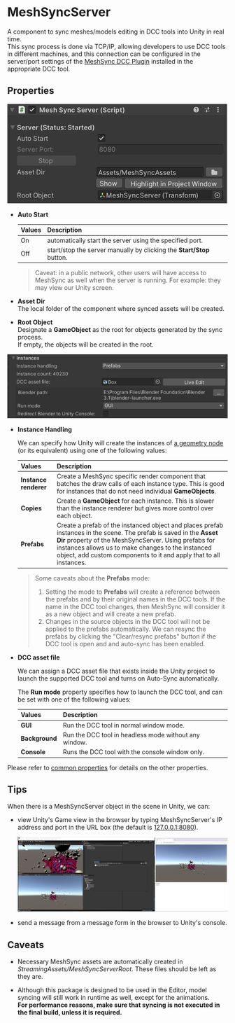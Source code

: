 # MeshSyncServer

A component to sync meshes/models editing in DCC tools into Unity in real time.  
This sync process is done via TCP/IP, allowing developers to use DCC tools in different machines, and 
this connection can be configured in the server/port settings of 
the [MeshSync DCC Plugin](https://docs.unity3d.com/Packages/com.unity.meshsync.dcc-plugins@latest)
installed in the appropriate DCC tool.

## Properties

![](images/MeshSyncServerProperties.png)

- **Auto Start**  

  |**Values** |**Description** |
  |:---       |:---|
  | On        | automatically start the server using the specified port.|
  | Off       | start/stop the server manually by clicking the **Start/Stop** button.|

  > Caveat: in a public network, other users will have access to MeshSync as well when the server is running. 
  > For example: they may view our Unity screen.

- **Asset Dir**  
  The local folder of the component where synced assets will be created. 

- **Root Object**  
  Designate a **GameObject** as the root for objects generated by the sync process.  
  If empty, the objects will be created in the root. 

![](images/MeshSyncInstanceProperties.png)

- **Instance Handling**

  We can specify how Unity will create the instances of [a geometry node](GeometryNodes.md) (or its equivalent) using one of the following values: 

  |**Values** |**Description** |
  |:---       |:---|
  | **Instance renderer** | Create a MeshSync specific render component that batches the draw calls of each instance type. This is good for instances that do not need individual **GameObjects**.|
  | **Copies**            | Create a **GameObject** for each instance. This is slower than the instance renderer but gives more control over each object.|
  | **Prefabs**           | Create a prefab of the instanced object and places prefab instances in the scene. The prefab is saved in the **Asset Dir** property of the MeshSyncServer. Using prefabs for instances allows us to make changes to the instanced object, add custom components to it and apply that to all instances. |

  > Some caveats about the **Prefabs** mode: 
  > 1. Setting the mode to **Prefabs** will create a reference between the prefabs and by their original names in the DCC tools.
  >    If the name in the DCC tool changes, then MeshSync will consider it as a new object and will create a new prefab.
  > 2. Changes in the source objects in the DCC tool will not be applied to the prefabs automatically. 
  >    We can resync the prefabs by clicking the "Clear/resync prefabs" button if the DCC tool is open and and auto-sync has been enabled.

- **DCC asset file**

  We can assign a DCC asset file that exists inside the Unity project to launch the supported DCC tool and turns on Auto-Sync automatically.
     
  The **Run mode** property specifies how to launch the DCC tool, and can be set with one of the following values:

  |**Values** |**Description** |
  |:---       |:---|
  | **GUI**          | Run the DCC tool in normal window mode.|
  | **Background**   | Run the DCC tool in headless mode without any window.|
  | **Console**      | Runs the DCC tool with the console window only. |
  

Please refer to [common properties](CommonMeshSyncProperties.md) for details on the other properties.

## Tips

When there is a MeshSyncServer object in the scene in Unity, we can:

- view Unity's Game view in the browser by typing MeshSyncServer's IP address and port in the URL box
  (the default is [127.0.0.1:8080](http://127.0.0.1:8080)).  

  ![GameViewInBrowser](images/GameViewInBrowser.png)

- send a message from a message form in the browser to Unity's console.

## Caveats

- Necessary MeshSync assets are automatically created in *StreamingAssets/MeshSyncServerRoot*.
  These files should be left as they are.

- Although this package is designed to be used in the Editor, model syncing will still work in runtime as well, 
  except for the animations.  
  **For performance reasons, make sure that syncing is not executed in the final build, unless it is required.**

